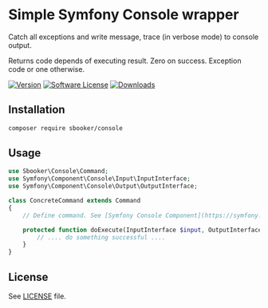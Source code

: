 # Simple Symfony Console wrapper 
Catch all exceptions and write message, trace (in verbose mode) to console output. 

Returns code depends of executing result. Zero on success. Exception code or one otherwise. 

[![Version](https://img.shields.io/packagist/v/sbooker/console.svg)](https://packagist.org/packages/sbooker/console)
[![Software License][badge-license]][license]
[![Downloads](https://img.shields.io/packagist/dt/sbooker/console.svg)](https://packagist.org/packages/sbooker/console)

## Installation
```bash
composer require sbooker/console
```
## Usage
```php
use Sbooker\Console\Command;
use Symfony\Component\Console\Input\InputInterface;
use Symfony\Component\Console\Output\OutputInterface;

class ConcreteCommand extends Command
{
    // Define command. See [Symfony Console Component](https://symfony.com/doc/current/components/console.html) 

    protected function doExecute(InputInterface $input, OutputInterface $output) : void {
        // .... do something successful ....
    }
}
```
## License
See [LICENSE][license] file.

[badge-license]: https://img.shields.io/badge/license-MIT-brightgreen.svg?style=flat-square
[license]: https://github.com/sbooker/console/blob/master/LICENSE


